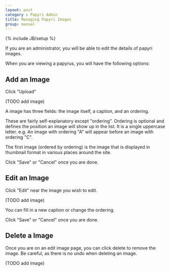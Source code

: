 ```yaml
---
layout: post
category : Papyri Admin
title: Managing Papyri Images
group: manual
---
```

{% include JB/setup %}

If you are an administrator, you will be able to edit the details of papyri images.

When you are viewing a papyrus, you will have the following options:

## Add an Image
Click "Upload"

(TODO add image)

A image has three fields: the image itself, a caption, and an ordering.

These are fairly self-explanatory except "ordering".
Ordering is optional and defines the position an image will show up in the list.
It is a single uppercase letter.
e.g. An image with ordering "A" will appear before an image with ordering "C".

The first image (ordered by ordering) is the image that is displayed in thumbnail format in various places around the site.

Click "Save" or "Cancel" once you are done.

## Edit an Image
Click "Edit" near the image you wish to edit.

(TODO add image)

You can fill in a new caption or change the ordering.

Click "Save" or "Cancel" once you are done.

## Delete a Image
Once you are on an edit image page, you can click delete to remove the image.
Be careful, as there is no undo when deleting an image.

(TODO add image)
